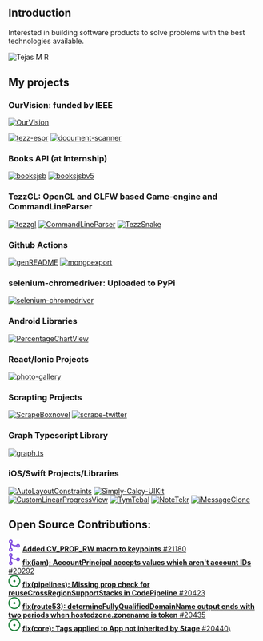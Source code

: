 ## Introduction

Interested in building software products to solve problems with the best technologies available.

<p>
  <img align="center" src="https://github-readme-stats.vercel.app/api?username=tezz-io&count_private=true&show_icons=true&border_radius=20" alt="Tejas M R" />
</p>

## My projects

### OurVision: funded by IEEE

[![OurVision](https://github-readme-stats.vercel.app/api/pin/?username=tejas1904&repo=OurVision)](https://github.com/tejas1904/OurVision)

[![tezz-espr](https://github-readme-stats.vercel.app/api/pin/?username=tezz-io&repo=tezz-espr)](https://github.com/tezz-io/tezz-espr)
[![document-scanner](https://github-readme-stats.vercel.app/api/pin/?username=tezz-io&repo=document-scanner)](https://github.com/tezz-io/document-scanner)

### Books API (at Internship)

[![booksjsb](https://github-readme-stats.vercel.app/api/pin/?username=tezz-io&repo=booksjsb)](https://github.com/tezz-io/booksjsb)
[![booksjsbv5](https://github-readme-stats.vercel.app/api/pin/?username=tezz-io&repo=booksjsbv5)](https://github.com/tezz-io/booksjsbv5)

### TezzGL: OpenGL and GLFW based Game-engine and CommandLineParser

[![tezzgl](https://github-readme-stats.vercel.app/api/pin/?username=tezz-io&repo=tezzgl)](https://github.com/tezz-io/tezzgl)
[![CommandLineParser](https://github-readme-stats.vercel.app/api/pin/?username=tezz-io&repo=CommandLineParser)](https://github.com/tezz-io/CommandLineParser)
[![TezzSnake](https://github-readme-stats.vercel.app/api/pin/?username=tezz-io&repo=TezzSnake)](https://github.com/tezz-io/TezzSnake)

### Github Actions

[![genREADME](https://github-readme-stats.vercel.app/api/pin/?username=tezz-io&repo=genREADME)](https://github.com/tezz-io/genREADME)
[![mongoexport](https://github-readme-stats.vercel.app/api/pin/?username=tezz-io&repo=mongoexport)](https://github.com/tezz-io/mongoexport)

### selenium-chromedriver: Uploaded to PyPi

[![selenium-chromedriver](https://github-readme-stats.vercel.app/api/pin/?username=tezz-io&repo=selenium-chromedriver)](https://github.com/tezz-io/selenium-chromedriver)

### Android Libraries

[![PercentageChartView](https://github-readme-stats.vercel.app/api/pin/?username=tezz-io&repo=PercentageChartView)](https://github.com/tezz-io/PercentageChartView)

### React/Ionic Projects

[![photo-gallery](https://github-readme-stats.vercel.app/api/pin/?username=tezz-io&repo=photo-gallery)](https://github.com/tezz-io/photo-gallery)

### Scrapting Projects

[![ScrapeBoxnovel](https://github-readme-stats.vercel.app/api/pin/?username=tezz-io&repo=ScrapeBoxnovel)](https://github.com/tezz-io/ScrapeBoxnovel)
[![scrape-twitter](https://github-readme-stats.vercel.app/api/pin/?username=tezz-io&repo=scrape-twitter)](https://github.com/tezz-io/scrape-twitter)

### Graph Typescript Library

[![graph.ts](https://github-readme-stats.vercel.app/api/pin/?username=tezz-io&repo=graph.ts)](https://github.com/tezz-io/graph.ts)

### iOS/Swift Projects/Libraries

[![AutoLayoutConstraints](https://github-readme-stats.vercel.app/api/pin/?username=tezz-io&repo=AutoLayoutConstraints)](https://github.com/tezz-io/AutoLayoutConstraints)
[![Simply-Calcy-UIKit](https://github-readme-stats.vercel.app/api/pin/?username=tezz-io&repo=Simply-Calcy-UIKit)](https://github.com/tezz-io/Simply-Calcy-UIKit)
[![CustomLinearProgressView](https://github-readme-stats.vercel.app/api/pin/?username=tezz-io&repo=CustomLinearProgressView)](https://github.com/tezz-io/CustomLinearProgressView)
[![TymTebal](https://github-readme-stats.vercel.app/api/pin/?username=tezz-io&repo=TymTebal)](https://github.com/tezz-io/TymTebal)
[![NoteTekr](https://github-readme-stats.vercel.app/api/pin/?username=tezz-io&repo=NoteTekr)](https://github.com/tezz-io/NoteTekr)
[![iMessageClone](https://github-readme-stats.vercel.app/api/pin/?username=tezz-io&repo=iMessageClone)](https://github.com/tezz-io/iMessageClone)

## Open Source Contributions:

![merged](svgexport-75-cropped.svg) [**Added CV_PROP_RW macro to keypoints** #21180](https://github.com/opencv/opencv/pull/21180)\
![merged](svgexport-75-cropped.svg) [**fix(iam): AccountPrincipal accepts values which aren't account IDs** #20292](https://github.com/aws/aws-cdk/pull/20292)\
![open](svgexport-25-cropped.svg) [**fix(pipelines): Missing prop check for reuseCrossRegionSupportStacks in CodePipeline** #20423](https://github.com/aws/aws-cdk/pull/20423)\
![open](svgexport-25-cropped.svg) [**fix(route53): determineFullyQualifiedDomainName output ends with two periods when hostedzone.zonename is token** #20435](https://github.com/aws/aws-cdk/pull/20435)\
![open](svgexport-25-cropped.svg) [**fix(core): Tags applied to App not inherited by Stage** #20440](https://github.com/aws/aws-cdk/pull/20440)\
